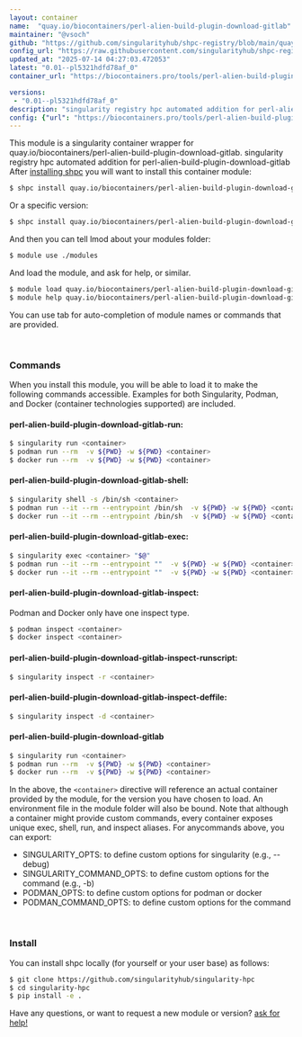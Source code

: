 ```yaml
---
layout: container
name:  "quay.io/biocontainers/perl-alien-build-plugin-download-gitlab"
maintainer: "@vsoch"
github: "https://github.com/singularityhub/shpc-registry/blob/main/quay.io/biocontainers/perl-alien-build-plugin-download-gitlab/container.yaml"
config_url: "https://raw.githubusercontent.com/singularityhub/shpc-registry/main/quay.io/biocontainers/perl-alien-build-plugin-download-gitlab/container.yaml"
updated_at: "2025-07-14 04:27:03.472053"
latest: "0.01--pl5321hdfd78af_0"
container_url: "https://biocontainers.pro/tools/perl-alien-build-plugin-download-gitlab"

versions:
 - "0.01--pl5321hdfd78af_0"
description: "singularity registry hpc automated addition for perl-alien-build-plugin-download-gitlab"
config: {"url": "https://biocontainers.pro/tools/perl-alien-build-plugin-download-gitlab", "maintainer": "@vsoch", "description": "singularity registry hpc automated addition for perl-alien-build-plugin-download-gitlab", "latest": {"0.01--pl5321hdfd78af_0": "sha256:dd32e869f0fe81868836826918ac17c4de81714798e83718e2781da8fd99a013"}, "tags": {"0.01--pl5321hdfd78af_0": "sha256:dd32e869f0fe81868836826918ac17c4de81714798e83718e2781da8fd99a013"}, "docker": "quay.io/biocontainers/perl-alien-build-plugin-download-gitlab"}
---
```


This module is a singularity container wrapper for quay.io/biocontainers/perl-alien-build-plugin-download-gitlab.
singularity registry hpc automated addition for perl-alien-build-plugin-download-gitlab
After [installing shpc](#install) you will want to install this container module:


```bash
$ shpc install quay.io/biocontainers/perl-alien-build-plugin-download-gitlab
```

Or a specific version:

```bash
$ shpc install quay.io/biocontainers/perl-alien-build-plugin-download-gitlab:0.01--pl5321hdfd78af_0
```

And then you can tell lmod about your modules folder:

```bash
$ module use ./modules
```

And load the module, and ask for help, or similar.

```bash
$ module load quay.io/biocontainers/perl-alien-build-plugin-download-gitlab/0.01--pl5321hdfd78af_0
$ module help quay.io/biocontainers/perl-alien-build-plugin-download-gitlab/0.01--pl5321hdfd78af_0
```

You can use tab for auto-completion of module names or commands that are provided.

<br>

### Commands

When you install this module, you will be able to load it to make the following commands accessible.
Examples for both Singularity, Podman, and Docker (container technologies supported) are included.

#### perl-alien-build-plugin-download-gitlab-run:

```bash
$ singularity run <container>
$ podman run --rm  -v ${PWD} -w ${PWD} <container>
$ docker run --rm  -v ${PWD} -w ${PWD} <container>
```

#### perl-alien-build-plugin-download-gitlab-shell:

```bash
$ singularity shell -s /bin/sh <container>
$ podman run --it --rm --entrypoint /bin/sh  -v ${PWD} -w ${PWD} <container>
$ docker run --it --rm --entrypoint /bin/sh  -v ${PWD} -w ${PWD} <container>
```

#### perl-alien-build-plugin-download-gitlab-exec:

```bash
$ singularity exec <container> "$@"
$ podman run --it --rm --entrypoint ""  -v ${PWD} -w ${PWD} <container> "$@"
$ docker run --it --rm --entrypoint ""  -v ${PWD} -w ${PWD} <container> "$@"
```

#### perl-alien-build-plugin-download-gitlab-inspect:

Podman and Docker only have one inspect type.

```bash
$ podman inspect <container>
$ docker inspect <container>
```

#### perl-alien-build-plugin-download-gitlab-inspect-runscript:

```bash
$ singularity inspect -r <container>
```

#### perl-alien-build-plugin-download-gitlab-inspect-deffile:

```bash
$ singularity inspect -d <container>
```



#### perl-alien-build-plugin-download-gitlab

```bash
$ singularity run <container>
$ podman run --rm  -v ${PWD} -w ${PWD} <container>
$ docker run --rm  -v ${PWD} -w ${PWD} <container>
```


In the above, the `<container>` directive will reference an actual container provided
by the module, for the version you have chosen to load. An environment file in the
module folder will also be bound. Note that although a container
might provide custom commands, every container exposes unique exec, shell, run, and
inspect aliases. For anycommands above, you can export:

 - SINGULARITY_OPTS: to define custom options for singularity (e.g., --debug)
 - SINGULARITY_COMMAND_OPTS: to define custom options for the command (e.g., -b)
 - PODMAN_OPTS: to define custom options for podman or docker
 - PODMAN_COMMAND_OPTS: to define custom options for the command

<br>

### Install

You can install shpc locally (for yourself or your user base) as follows:

```bash
$ git clone https://github.com/singularityhub/singularity-hpc
$ cd singularity-hpc
$ pip install -e .
```

Have any questions, or want to request a new module or version? [ask for help!](https://github.com/singularityhub/singularity-hpc/issues)